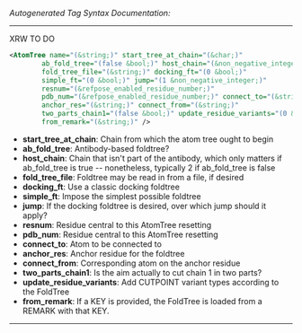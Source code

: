 <!-- THIS IS AN AUTOGENERATED FILE: Don't edit it directly, instead change the schema definition in the code itself. -->

_Autogenerated Tag Syntax Documentation:_

---
XRW TO DO

```xml
<AtomTree name="(&string;)" start_tree_at_chain="(&char;)"
        ab_fold_tree="(false &bool;)" host_chain="(&non_negative_integer;)"
        fold_tree_file="(&string;)" docking_ft="(0 &bool;)"
        simple_ft="(0 &bool;)" jump="(1 &non_negative_integer;)"
        resnum="(&refpose_enabled_residue_number;)"
        pdb_num="(&refpose_enabled_residue_number;)" connect_to="(&string;)"
        anchor_res="(&string;)" connect_from="(&string;)"
        two_parts_chain1="(false &bool;)" update_residue_variants="(0 &bool;)"
        from_remark="(&string;)" />
```

-   **start_tree_at_chain**: Chain from which the atom tree ought to begin
-   **ab_fold_tree**: Antibody-based foldtree?
-   **host_chain**: Chain that isn't part of the antibody, which only matters if ab_fold_tree is true -- nonetheless, typically 2 if ab_fold_tree is false
-   **fold_tree_file**: Foldtree may be read in from a file, if desired
-   **docking_ft**: Use a classic docking foldtree
-   **simple_ft**: Impose the simplest possible foldtree
-   **jump**: If the docking foldtree is desired, over which jump should it apply?
-   **resnum**: Residue central to this AtomTree resetting
-   **pdb_num**: Residue central to this AtomTree resetting
-   **connect_to**: Atom to be connected to
-   **anchor_res**: Anchor residue for the foldtree
-   **connect_from**: Corresponding atom on the anchor residue
-   **two_parts_chain1**: Is the aim actually to cut chain 1 in two parts?
-   **update_residue_variants**: Add CUTPOINT variant types according to the FoldTree
-   **from_remark**: If a KEY is provided, the FoldTree is loaded from a REMARK with that KEY.

---
